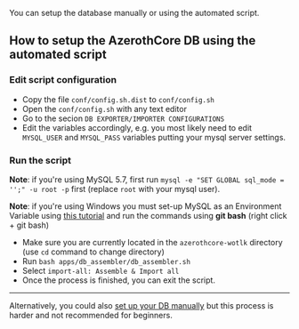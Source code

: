 You can setup the database manually or using the automated script.

## How to setup the AzerothCore DB using the automated script

### Edit script configuration

- Copy the file `conf/config.sh.dist` to `conf/config.sh`
- Open the `conf/config.sh` with any text editor
- Go to the secion `DB EXPORTER/IMPORTER CONFIGURATIONS`
- Edit the variables accordingly, e.g. you most likely need to edit `MYSQL_USER` and `MYSQL_PASS` variables putting your mysql server settings.

### Run the script

**Note**: if you're using MySQL 5.7, first run `mysql -e "SET GLOBAL sql_mode = '';" -u root -p` first (replace `root` with your mysql user).

**Note**: if you're using Windows you must set-up MySQL as an Environment Variable using [this tutorial](http://www.azerothcore.org/wiki/Environment-Variable) and run the commands using **git bash** (right click + git bash)

- Make sure you are currently located in the `azerothcore-wotlk` directory (use `cd` command to change directory)
- Run `bash apps/db_assembler/db_assembler.sh`
- Select `import-all: Assemble & Import all`
- Once the process is finished, you can exit the script.

-----------

Alternatively, you could also [set up your DB manually](Database-Manual-Setup.md) but this process is harder and not recommended for beginners.
